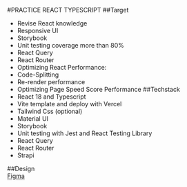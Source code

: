 #PRACTICE REACT TYPESCRIPT
##Target
- Revise React knowledge
- Responsive UI
- Storybook
- Unit testing coverage more than 80%
- React Query
- React Router
- Optimizing React Performance:
- Code-Splitting
- Re-render performance
- Optimizing Page Speed Score Performance
##Techstack
- React 18 and Typescript
- Vite template and deploy with Vercel
- Tailwind Css (optional)
- Material UI 
- Storybook 
- Unit testing with Jest and React Testing Library
- React Query 
- React Router 
- Strapi

##Design  
[Figma]([https://github.com](https://www.figma.com/file/ZPgFdwvWDqtTRTgzkCnLIO/Core---Dashboard-Builder-(Copy)?type=design&mode=design&t=cKRIPMZ34EWABulE-0)https://www.figma.com/file/ZPgFdwvWDqtTRTgzkCnLIO/Core---Dashboard-Builder-(Copy)?type=design&mode=design&t=cKRIPMZ34EWABulE-0)

